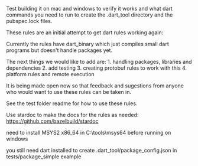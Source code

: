 Test building it on mac and windows to verify it works and what dart commands you need to run to create the .dart_tool directory and the pubspec.lock files. 

These rules are an initial attempt to get dart rules working again:

Currently the rules have dart_binary which just compiles small dart programs but doesn't handle packages yet.

The next things we would like to add are:
    1. handling packages, libraries and dependencies
    2. add testing
    3. creating protobuf rules to work with this
    4. platform rules and remote execution

It is being made open now so that feedback and sugestions from anyone who would want to use these rules can be taken in.

See the test folder readme for how to use these rules.

Use stardoc to make the docs for the rules as needed:
https://github.com/bazelbuild/stardoc

need to install MSYS2 x86_64 in C:\tools\msys64 before running on windows

you still need dart installed to create .dart_tool/package_config.json in tests/package_simple example